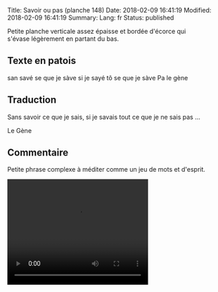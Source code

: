 Title: Savoir ou pas (planche 148)
Date: 2018-02-09 16:41:19
Modified: 2018-02-09 16:41:19
Summary: 
Lang: fr
Status: published


<figure class="image-block" style="float: right;">
  <img alt="" src="{static}/images/planche_148-2.png">
  <figcaption style="max-width: 264px"></figcaption>
</figure>

Petite planche verticale assez épaisse et bordée d'écorce qui s'évase légèrement en partant du bas.

## Texte en patois
san savé se que je sàve si je sayé tô se que je sàve Pa 				le gène

## Traduction
Sans savoir ce que je sais, si je savais tout ce que je ne sais pas ...

Le Gène

## Commentaire
Petite phrase complexe à méditer comme un jeu de mots et d'esprit.

<video width="320" height="240" controls>
  <source src="https://d1njpgd0ygatdn.cloudfront.net/video_148.mp4" type="video/mp4">
</video>

